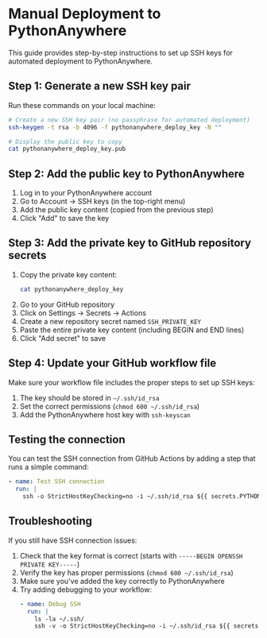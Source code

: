 # Manual Deployment to PythonAnywhere

This guide provides step-by-step instructions to set up SSH keys for automated deployment to PythonAnywhere.

## Step 1: Generate a new SSH key pair

Run these commands on your local machine:

```bash
# Create a new SSH key pair (no passphrase for automated deployment)
ssh-keygen -t rsa -b 4096 -f pythonanywhere_deploy_key -N ""

# Display the public key to copy 
cat pythonanywhere_deploy_key.pub
```

## Step 2: Add the public key to PythonAnywhere

1. Log in to your PythonAnywhere account
2. Go to Account → SSH keys (in the top-right menu)
3. Add the public key content (copied from the previous step)
4. Click "Add" to save the key

## Step 3: Add the private key to GitHub repository secrets

1. Copy the private key content:
   ```bash
   cat pythonanywhere_deploy_key
   ```
2. Go to your GitHub repository
3. Click on Settings → Secrets → Actions
4. Create a new repository secret named `SSH_PRIVATE_KEY`
5. Paste the entire private key content (including BEGIN and END lines)
6. Click "Add secret" to save

## Step 4: Update your GitHub workflow file

Make sure your workflow file includes the proper steps to set up SSH keys:

1. The key should be stored in `~/.ssh/id_rsa`
2. Set the correct permissions (`chmod 600 ~/.ssh/id_rsa`)
3. Add the PythonAnywhere host key with `ssh-keyscan`

## Testing the connection

You can test the SSH connection from GitHub Actions by adding a step that runs a simple command:

```yaml
- name: Test SSH connection
  run: |
    ssh -o StrictHostKeyChecking=no -i ~/.ssh/id_rsa ${{ secrets.PYTHONANYWHERE_USERNAME }}@ssh.pythonanywhere.com "echo SSH connection successful"
```

## Troubleshooting

If you still have SSH connection issues:

1. Check that the key format is correct (starts with `-----BEGIN OPENSSH PRIVATE KEY-----`)
2. Verify the key has proper permissions (`chmod 600 ~/.ssh/id_rsa`)
3. Make sure you've added the key correctly to PythonAnywhere
4. Try adding debugging to your workflow:
   ```yaml
   - name: Debug SSH
     run: |
       ls -la ~/.ssh/
       ssh -v -o StrictHostKeyChecking=no -i ~/.ssh/id_rsa ${{ secrets.PYTHONANYWHERE_USERNAME }}@ssh.pythonanywhere.com
   ``` 
